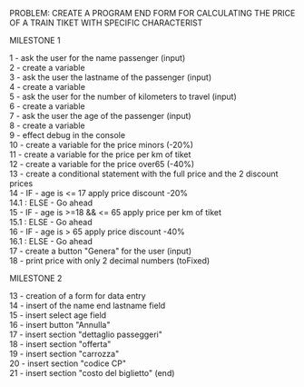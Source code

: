 PROBLEM: CREATE A PROGRAM END FORM FOR CALCULATING THE PRICE OF A TRAIN TIKET WITH SPECIFIC CHARACTERIST

MILESTONE 1

1 - ask the user for the name passenger (input)<br>
2 - create a variable<br>
3 - ask the user the lastname of the passenger (input)<br>
4 - create a variable<br>
5 - ask the user for the number of kilometers to travel (input)<br>
6 - create a variable<br>
7 - ask the user the age of the passenger (input)<br>
8 - create a variable<br>
9 - effect debug in the console<br>
10 - create a variable for the price minors (-20%)<br>
11 - create a variable for the price per km of tiket<br>
12 - create a variable for the price over65 (-40%)<br>
13 - create a conditional statement with the full price and the 2 discount prices<br>
14 - IF - age is <= 17 apply price discount -20%<br>
    14.1 : ELSE - Go ahead<br>
15 - IF - age is >=18 && <= 65 apply price per km of tiket<br>
    15.1 : ELSE - Go ahead<br>
16 - IF - age is > 65 apply price discount -40%<br>
    16.1 : ELSE - Go ahead<br>
17 - create a button "Genera" for the user (input)<br>
18 - print price with only 2 decimal numbers (toFixed)

MILESTONE 2

13 - creation of a form for data entry<br>
14 - insert of the name end lastname field<br> 
15 - insert select age field<br>
16 - insert button "Annulla"<br>
17 - insert section "dettaglio passeggeri"<br>
18 - insert section "offerta"<br>
19 - insert section "carrozza"<br>
20 - insert section "codice CP"<br>
21 - insert section "costo del biglietto" (end)
